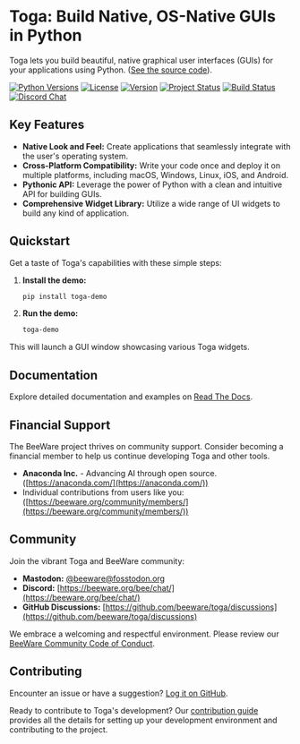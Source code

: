 <!--
  SPDX-License-Identifier: BSD-3-Clause
-->

<!--
  This file is automatically generated from the
  README.rst file by a script. Any manual changes
  made to this file will be lost.
-->

# Toga: Build Native, OS-Native GUIs in Python

Toga lets you build beautiful, native graphical user interfaces (GUIs) for your applications using Python.  ([See the source code](https://github.com/beeware/toga)).

[![Python Versions](https://img.shields.io/pypi/pyversions/toga.svg)](https://pypi.python.org/pypi/toga)
[![License](https://img.shields.io/pypi/l/toga.svg)](https://github.com/beeware/toga/blob/main/LICENSE)
[![Version](https://img.shields.io/pypi/v/toga.svg)](https://pypi.python.org/pypi/toga)
[![Project Status](https://img.shields.io/pypi/status/toga.svg)](https://pypi.python.org/pypi/toga)
[![Build Status](https://github.com/beeware/toga/workflows/CI/badge.svg?branch=main)](https://github.com/beeware/toga/actions)
[![Discord Chat](https://img.shields.io/discord/836455665257021440?label=Discord%20Chat&logo=discord&style=plastic)](https://beeware.org/bee/chat/)

## Key Features

*   **Native Look and Feel:** Create applications that seamlessly integrate with the user's operating system.
*   **Cross-Platform Compatibility:** Write your code once and deploy it on multiple platforms, including macOS, Windows, Linux, iOS, and Android.
*   **Pythonic API:** Leverage the power of Python with a clean and intuitive API for building GUIs.
*   **Comprehensive Widget Library:** Utilize a wide range of UI widgets to build any kind of application.

## Quickstart

Get a taste of Toga's capabilities with these simple steps:

1.  **Install the demo:**
    ```bash
    pip install toga-demo
    ```

2.  **Run the demo:**
    ```bash
    toga-demo
    ```

This will launch a GUI window showcasing various Toga widgets.

## Documentation

Explore detailed documentation and examples on [Read The Docs](https://toga.readthedocs.io).

## Financial Support

The BeeWare project thrives on community support.  Consider becoming a financial member to help us continue developing Toga and other tools.

*   **Anaconda Inc.** - Advancing AI through open source. ([https://anaconda.com/](https://anaconda.com/))
*   Individual contributions from users like you: ([https://beeware.org/community/members/](https://beeware.org/community/members/))

## Community

Join the vibrant Toga and BeeWare community:

*   **Mastodon:** [@beeware@fosstodon.org](https://fosstodon.org/@beeware)
*   **Discord:** [https://beeware.org/bee/chat/](https://beeware.org/bee/chat/)
*   **GitHub Discussions:** [https://github.com/beeware/toga/discussions](https://github.com/beeware/toga/discussions)

We embrace a welcoming and respectful environment.  Please review our [BeeWare Community Code of Conduct](https://beeware.org/community/behavior/).

## Contributing

Encounter an issue or have a suggestion?  [Log it on GitHub](https://github.com/beeware/toga/issues).

Ready to contribute to Toga's development?  Our [contribution guide](https://toga.readthedocs.io/en/latest/how-to/contribute/index.html) provides all the details for setting up your development environment and contributing to the project.